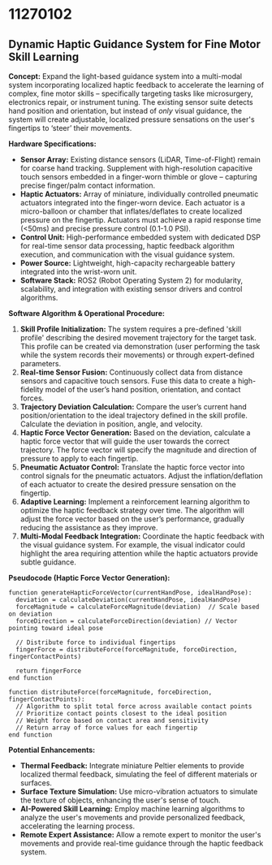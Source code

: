 # 11270102

## Dynamic Haptic Guidance System for Fine Motor Skill Learning

**Concept:** Expand the light-based guidance system into a multi-modal system incorporating localized haptic feedback to accelerate the learning of complex, fine motor skills – specifically targeting tasks like microsurgery, electronics repair, or instrument tuning. The existing sensor suite detects hand position and orientation, but instead of *only* visual guidance, the system will create adjustable, localized pressure sensations on the user's fingertips to ‘steer’ their movements.

**Hardware Specifications:**

*   **Sensor Array:** Existing distance sensors (LiDAR, Time-of-Flight) remain for coarse hand tracking. Supplement with high-resolution capacitive touch sensors embedded in a finger-worn thimble or glove – capturing precise finger/palm contact information.
*   **Haptic Actuators:** Array of miniature, individually controlled pneumatic actuators integrated into the finger-worn device. Each actuator is a micro-balloon or chamber that inflates/deflates to create localized pressure on the fingertip. Actuators must achieve a rapid response time (<50ms) and precise pressure control (0.1-1.0 PSI).
*   **Control Unit:** High-performance embedded system with dedicated DSP for real-time sensor data processing, haptic feedback algorithm execution, and communication with the visual guidance system.
*   **Power Source:** Lightweight, high-capacity rechargeable battery integrated into the wrist-worn unit.
*   **Software Stack:** ROS2 (Robot Operating System 2) for modularity, scalability, and integration with existing sensor drivers and control algorithms.

**Software Algorithm & Operational Procedure:**

1.  **Skill Profile Initialization:** The system requires a pre-defined 'skill profile' describing the desired movement trajectory for the target task. This profile can be created via demonstration (user performing the task while the system records their movements) or through expert-defined parameters.
2.  **Real-time Sensor Fusion:** Continuously collect data from distance sensors and capacitive touch sensors. Fuse this data to create a high-fidelity model of the user’s hand position, orientation, and contact forces.
3.  **Trajectory Deviation Calculation:** Compare the user’s current hand position/orientation to the ideal trajectory defined in the skill profile. Calculate the deviation in position, angle, and velocity.
4.  **Haptic Force Vector Generation:** Based on the deviation, calculate a haptic force vector that will guide the user towards the correct trajectory. The force vector will specify the magnitude and direction of pressure to apply to each fingertip.
5.  **Pneumatic Actuator Control:** Translate the haptic force vector into control signals for the pneumatic actuators. Adjust the inflation/deflation of each actuator to create the desired pressure sensation on the fingertip.
6.  **Adaptive Learning:** Implement a reinforcement learning algorithm to optimize the haptic feedback strategy over time. The algorithm will adjust the force vector based on the user’s performance, gradually reducing the assistance as they improve.
7.  **Multi-Modal Feedback Integration:** Coordinate the haptic feedback with the visual guidance system. For example, the visual indicator could highlight the area requiring attention while the haptic actuators provide subtle guidance.

**Pseudocode (Haptic Force Vector Generation):**

```
function generateHapticForceVector(currentHandPose, idealHandPose):
  deviation = calculateDeviation(currentHandPose, idealHandPose)
  forceMagnitude = calculateForceMagnitude(deviation)  // Scale based on deviation
  forceDirection = calculateForceDirection(deviation) // Vector pointing toward ideal pose

  // Distribute force to individual fingertips
  fingerForce = distributeForce(forceMagnitude, forceDirection, fingerContactPoints)

  return fingerForce
end function

function distributeForce(forceMagnitude, forceDirection, fingerContactPoints):
  // Algorithm to split total force across available contact points
  // Prioritize contact points closest to the ideal position
  // Weight force based on contact area and sensitivity
  // Return array of force values for each fingertip
end function
```

**Potential Enhancements:**

*   **Thermal Feedback:** Integrate miniature Peltier elements to provide localized thermal feedback, simulating the feel of different materials or surfaces.
*   **Surface Texture Simulation:** Use micro-vibration actuators to simulate the texture of objects, enhancing the user's sense of touch.
*   **AI-Powered Skill Learning:** Employ machine learning algorithms to analyze the user's movements and provide personalized feedback, accelerating the learning process.
*   **Remote Expert Assistance:** Allow a remote expert to monitor the user's movements and provide real-time guidance through the haptic feedback system.